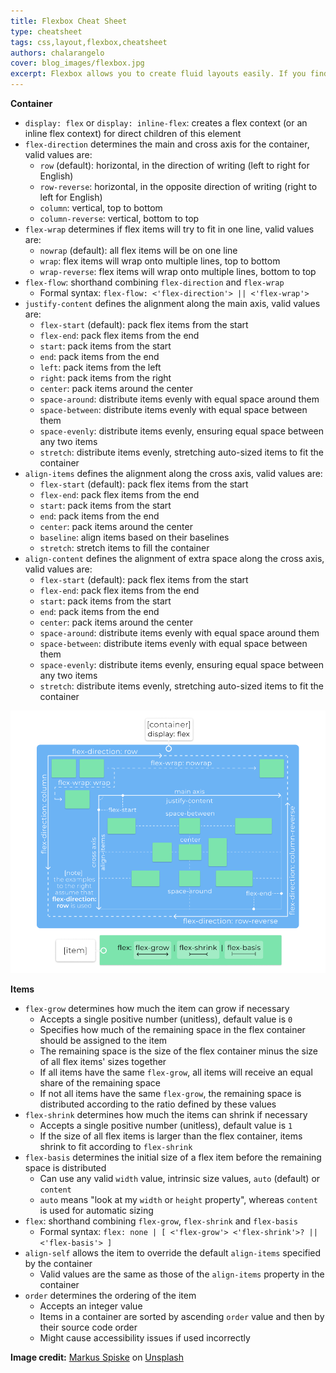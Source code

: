 ```yaml
---
title: Flexbox Cheat Sheet
type: cheatsheet
tags: css,layout,flexbox,cheatsheet
authors: chalarangelo
cover: blog_images/flexbox.jpg
excerpt: Flexbox allows you to create fluid layouts easily. If you find yourself constantly looking up the syntax or how it work, this handy cheatsheet is all you need.
---
```


**Container**

- `display: flex` or `display: inline-flex`: creates a flex context (or an inline flex context) for direct children of this element
- `flex-direction` determines the main and cross axis for the container, valid values are:
  - `row` (default): horizontal, in the direction of writing (left to right for English)
  - `row-reverse`: horizontal, in the opposite direction of writing (right to left for English)
  - `column`: vertical, top to bottom
  - `column-reverse`: vertical, bottom to top
- `flex-wrap` determines if flex items will try to fit in one line, valid values are:
  - `nowrap` (default): all flex items will be on one line
  - `wrap`: flex items will wrap onto multiple lines, top to bottom
  - `wrap-reverse`: flex items will wrap onto multiple lines, bottom to top
- `flex-flow`: shorthand combining `flex-direction` and `flex-wrap`
  - Formal syntax: `flex-flow: <'flex-direction'> || <'flex-wrap'>`
- `justify-content` defines the alignment along the main axis, valid values are:
  - `flex-start` (default): pack flex items from the start
  - `flex-end`: pack flex items from the end
  - `start`: pack items from the start
  - `end`: pack items from the end
  - `left`: pack items from the left
  - `right`: pack items from the right
  - `center`: pack items around the center
  - `space-around`: distribute items evenly with equal space around them
  - `space-between`: distribute items evenly with equal space between them
  - `space-evenly`: distribute items evenly, ensuring equal space between any two items
  - `stretch`: distribute items evenly, stretching auto-sized items to fit the container
- `align-items` defines the alignment along the cross axis, valid values are:
  - `flex-start` (default): pack flex items from the start
  - `flex-end`: pack flex items from the end
  - `start`: pack items from the start
  - `end`: pack items from the end
  - `center`: pack items around the center
  - `baseline`: align items based on their baselines
  - `stretch`: stretch items to fill the container
- `align-content` defines the alignment of extra space along the cross axis, valid values are:
  - `flex-start` (default): pack flex items from the start
  - `flex-end`: pack flex items from the end
  - `start`: pack items from the start
  - `end`: pack items from the end
  - `center`: pack items around the center
  - `space-around`: distribute items evenly with equal space around them
  - `space-between`: distribute items evenly with equal space between them
  - `space-evenly`: distribute items evenly, ensuring equal space between any two items
  - `stretch`: distribute items evenly, stretching auto-sized items to fit the container

![Diagram of Flexbox properties](./blog_images/flexbox-diagram.png)

**Items**

- `flex-grow` determines how much the item can grow if necessary
  - Accepts a single positive number (unitless), default value is `0`
  - Specifies how much of the remaining space in the flex container should be assigned to the item
  - The remaining space is the size of the flex container minus the size of all flex items' sizes together
  - If all items have the same `flex-grow`, all items will receive an equal share of the remaining space
  - If not all items have the same `flex-grow`, the remaining space is distributed according to the ratio defined by these values
- `flex-shrink` determines how much the items can shrink if necessary
  - Accepts a single positive number (unitless), default value is `1`
  - If the size of all flex items is larger than the flex container, items shrink to fit according to `flex-shrink`
- `flex-basis` determines the initial size of a flex item before the remaining space is distributed
  - Can use any valid `width` value, intrinsic size values, `auto` (default) or `content`
  - `auto` means "look at my `width` or `height` property", whereas `content` is used for automatic sizing
- `flex`: shorthand combining `flex-grow`, `flex-shrink` and `flex-basis`
  - Formal syntax: `flex: none | [ <'flex-grow'> <'flex-shrink'>? || <'flex-basis'> ]`
- `align-self` allows the item to override the default `align-items` specified by the container
  - Valid values are the same as those of the `align-items` property in the container
- `order` determines the ordering of the item
  - Accepts an integer value
  - Items in a container are sorted by ascending `order` value and then by their source code order
  - Might cause accessibility issues if used incorrectly

**Image credit:** [Markus Spiske](https://unsplash.com/@markusspiske?utm_source=unsplash&utm_medium=referral&utm_content=creditCopyText) on [Unsplash](https://unsplash.com/s/photos/code?utm_source=unsplash&utm_medium=referral&utm_content=creditCopyText)
